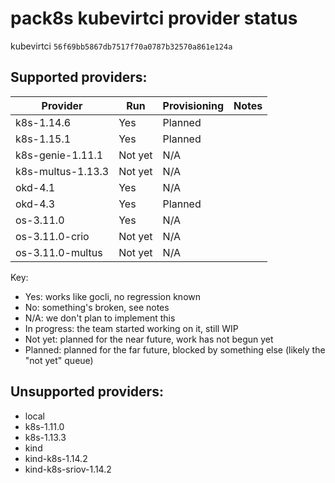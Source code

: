 # pack8s kubevirtci provider status

kubevirtci `56f69bb5867db7517f70a0787b32570a861e124a`

## Supported providers:

| Provider          | Run           | Provisioning  | Notes              |
| ----------------- | ------------- | ------------- | ------------------ |
| k8s-1.14.6        | Yes           | Planned       |                    |
| k8s-1.15.1        | Yes           | Planned       |                    |
| k8s-genie-1.11.1  | Not yet       | N/A           |                    |
| k8s-multus-1.13.3 | Not yet       | N/A           |                    |
| okd-4.1           | Yes           | N/A           |                    |
| okd-4.3           | Yes           | Planned       |                    |
| os-3.11.0         | Yes           | N/A           |                    |
| os-3.11.0-crio    | Not yet       | N/A           |                    |
| os-3.11.0-multus  | Not yet       | N/A           |                    |

Key:
- Yes: works like gocli, no regression known
- No: something's broken, see notes
- N/A: we don't plan to implement this
- In progress: the team started working on it, still WIP
- Not yet: planned for the near future, work has not begun yet
- Planned: planned for the far future, blocked by something else (likely the "not yet" queue)

## Unsupported providers:

* local
* k8s-1.11.0
* k8s-1.13.3
* kind
* kind-k8s-1.14.2
* kind-k8s-sriov-1.14.2

